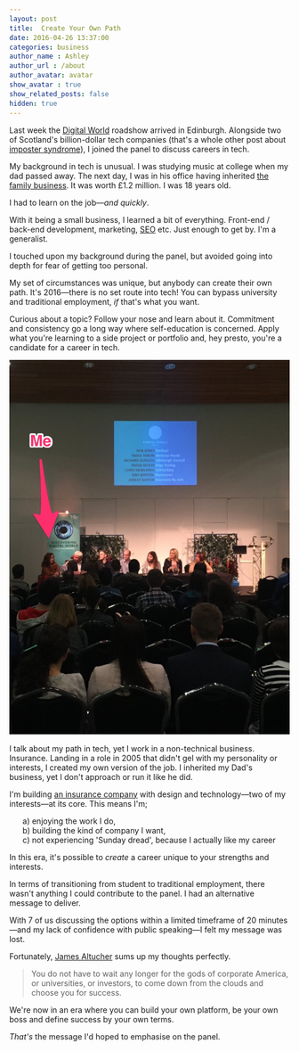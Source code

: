 ```yaml
---
layout: post
title:  Create Your Own Path
date: 2016-04-26 13:37:00
categories: business
author_name : Ashley
author_url : /about
author_avatar: avatar
show_avatar : true
show_related_posts: false
hidden: true
---
```


Last week the <a href="https://www.digitalworld.net/">Digital World</a> roadshow arrived in Edinburgh. Alongside two of Scotland's billion-dollar tech companies (that's a whole other post about <a href="https://twitter.com/iamashley/status/722014688180051968">imposter syndrome</a>), I joined the panel to discuss careers in tech.

My background in tech is unusual. I was studying music at college when my dad passed away. The next day, I was in his office having inherited <a href="https://brokersdirect.co.uk">the family business</a>. It was worth £1.2 million. I was 18 years old.

I had to learn on the job—_and quickly_.

With it being a small business, I learned a bit of everything. Front-end / back-end development, marketing, <a href="/business/2016/04/13/using-third-party-platforms-to-build-a-business/">SEO</a> etc. Just enough to get by. I'm a generalist.

I touched upon my background during the panel, but avoided going into depth for fear of getting too personal.

My set of circumstances was unique, but anybody can create their own path. It's 2016—there is no set route into tech! You can bypass university and traditional employment, _if_ that's what you want.

Curious about a topic? Follow your nose and learn about it. Commitment and consistency go a long way where self-education is concerned. Apply what you're learning to a side project or portfolio and, hey presto, you're a candidate for a career in tech.

<img src="/img/blog/panel.jpg" alt="Me on the Digital World tech panel">

I talk about my path in tech, yet I work in a non-technical business. Insurance. Landing in a role in 2005 that didn't gel with my personality or interests, I created my own version of the job. I inherited my Dad's business, yet I don't approach or run it like he did.

I'm building <a href="http://insurancebyjack.co.uk">an insurance company</a> with design and technology—two of my interests—at its core. This means I'm;

<ul style="list-style-type:none">
<li>a) enjoying the work I do,</li>
<li>b) building the kind of company I want,</li>
<li>c) not experiencing 'Sunday dread', because I actually like my career</li>
</ul>

In this era, it's possible to _create_ a career unique to your strengths and interests.

In terms of transitioning from student to traditional employment, there wasn't anything I could contribute to the panel. I had an alternative message to deliver.

With 7 of us discussing the options within a limited timeframe of 20 minutes—and my lack of confidence with public speaking—I felt my message was lost.

Fortunately, <a href="http://www.jamesaltucher.com/">James Altucher</a> sums up my thoughts perfectly.

<blockquote>You do not have to wait any longer for the gods of corporate America, or universities, or investors, to come down from the clouds and choose you for success.</blockquote>

We're now in an era where you can build your own platform, be your own boss and define success by your own terms.

_That's_ the message I'd hoped to emphasise on the panel.